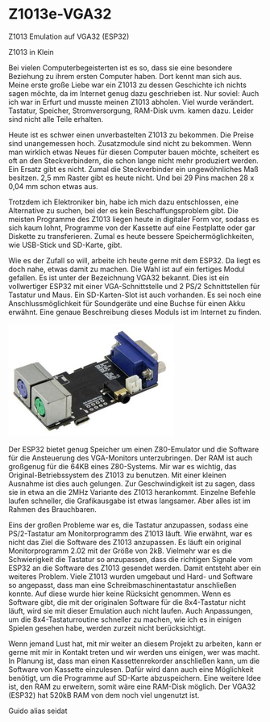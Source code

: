 # Z1013e-VGA32
Z1013 Emulation auf VGA32 (ESP32)

Z1013 in Klein

Bei vielen Computerbegeisterten ist es so, dass sie eine besondere Beziehung zu ihrem ersten Computer haben. Dort kennt man sich aus.
Meine erste große Liebe war ein Z1013 zu dessen Geschichte ich nichts sagen möchte, da im Internet genug dazu geschrieben ist. Nur soviel: Auch ich war in Erfurt und musste meinen Z1013 abholen.
Viel wurde verändert. Tastatur, Speicher, Stromversorgung, RAM-Disk uvm. kamen dazu. Leider sind nicht alle Teile erhalten. 

Heute ist es schwer einen unverbastelten Z1013 zu bekommen. Die Preise sind unangemessen hoch. Zusatzmodule sind nicht zu bekommen. Wenn man wirklich etwas Neues für diesen Computer bauen möchte, scheitert es oft an den Steckverbindern, die schon lange nicht mehr produziert werden. Ein Ersatz gibt es nicht. Zumal die Steckverbinder ein ungewöhnliches Maß besitzen. 2,5 mm Raster gibt es heute nicht. Und bei 29 Pins machen 28 x 0,04 mm schon etwas aus.

Trotzdem ich Elektroniker bin, habe ich mich dazu entschlossen, eine Alternative zu suchen, bei der es kein Beschaffungsproblem gibt. Die meisten Programme des Z1013 liegen heute in digitaler Form vor, sodass es sich kaum lohnt, Programme von der Kassette auf eine Festplatte oder gar Diskette zu transferieren. Zumal es heute bessere Speichermöglichkeiten, wie USB-Stick und SD-Karte, gibt.

Wie es der Zufall so will, arbeite ich heute gerne mit dem ESP32.
Da liegt es doch nahe, etwas damit zu machen. Die Wahl ist auf ein fertiges Modul gefallen. Es ist unter der Bezeichnung VGA32 bekannt. Dies ist ein vollwertiger ESP32 mit einer VGA-Schnittstelle und 2 PS/2 Schnittstellen für Tastatur und Maus. Ein SD-Karten-Slot ist auch vorhanden. Es sei noch eine Anschlussmöglichkeit für Soundgeräte und eine Buchse für einen Akku erwähnt. Eine genaue Beschreibung dieses Moduls ist im Internet zu finden.

![VGA32](Bilder/VGA32_k.jpg)


Der ESP32 bietet genug Speicher um einen Z80-Emulator und die Software für die Ansteuerung des VGA-Monitors unterzubringen.
Der RAM ist auch großgenug für die 64KB eines Z80-Systems. 
Mir war es wichtig, das Original-Betriebssystem des Z1013 zu benutzen. Mit einer kleinen Ausnahme ist dies auch gelungen. 
Zur Geschwindigkeit ist zu sagen, dass sie in etwa an die 2MHz Variante des Z1013 herankommt. Einzelne Befehle laufen schneller, die Grafikausgabe ist etwas langsamer. Aber alles ist im Rahmen des Brauchbaren. 
 
Eins der großen Probleme war es, die Tastatur anzupassen, sodass eine PS/2-Tastatur am Monitorprogramm des Z1013 läuft. Wie erwähnt, war es nicht das Ziel die Software des Z1013 anzupassen. Es läuft ein original Monitorprogramm 2.02 mit der Größe von 2kB. Vielmehr war es die Schwierigkeit die Tastatur so anzupassen, dass die richtigen Signale vom ESP32 an die Software des Z1013 gesendet werden.
Damit entsteht aber ein weiteres Problem. Viele Z1013 wurden  umgebaut und Hard- und Software so angepasst, dass man eine Schreibmaschinentastatur anschließen konnte. Auf diese wurde hier keine Rücksicht genommen. Wenn es Software gibt, die mit der originalen Software für die 8x4-Tastatur nicht läuft, wird sie mit dieser Emulation auch nicht laufen. Auch Anpassungen, um die 8x4-Tastaturroutine schneller zu machen, wie ich es in einigen Spielen gesehen habe, werden zurzeit nicht berücksichtigt.

Wenn jemand Lust hat, mit mir weiter an diesem Projekt zu arbeiten, kann er gerne mit mir in Kontakt treten und wir werden uns einigen, wer was macht.
In Planung ist, dass man einen Kassettenrekorder anschließen kann, um die Software von Kassette einzulesen. 
Dafür wird dann auch eine Möglichkeit benötigt, um die Programme auf SD-Karte abzuspeichern.
Eine weitere Idee ist, den RAM zu erweitern, somit wäre eine RAM-Disk möglich. Der VGA32 (ESP32) hat 520kB RAM von dem noch viel ungenutzt ist. 

Guido alias seidat
